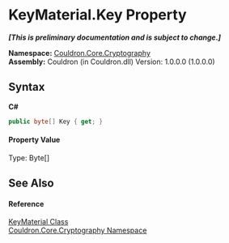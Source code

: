 # KeyMaterial.Key Property 
 _**\[This is preliminary documentation and is subject to change.\]**_

**Namespace:**&nbsp;<a href="N_Couldron_Core_Cryptography">Couldron.Core.Cryptography</a><br />**Assembly:**&nbsp;Couldron (in Couldron.dll) Version: 1.0.0.0 (1.0.0.0)

## Syntax

**C#**<br />
``` C#
public byte[] Key { get; }
```


#### Property Value
Type: Byte[]

## See Also


#### Reference
<a href="T_Couldron_Core_Cryptography_KeyMaterial">KeyMaterial Class</a><br /><a href="N_Couldron_Core_Cryptography">Couldron.Core.Cryptography Namespace</a><br />